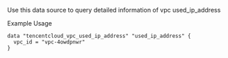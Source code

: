 Use this data source to query detailed information of vpc used_ip_address

Example Usage

```hcl
data "tencentcloud_vpc_used_ip_address" "used_ip_address" {
  vpc_id = "vpc-4owdpnwr"
}
```